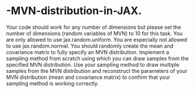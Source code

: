 # -MVN-distribution-in-JAX.


Your code should work for any number of dimensions but please set the number of dimensions (random variables of MVN) to 10 for this task.
You are only allowed to use jax.random.uniform. You are especially not allowed to use jax.random.normal.
You should randomly create the mean and covariance matrix to fully specify an MVN distribution.
Implement a sampling method from scratch using which you can draw samples from the specified MVN distribution.
Use your sampling method to draw multiple samples from the MVN distribution and reconstruct the parameters of your MVN distribution (mean and covariance matrix) to confirm that your sampling method is working correctly.
